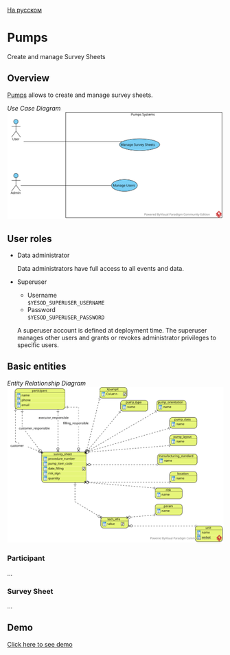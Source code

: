 
[На русском](https://github.com/ciukstar/pumps/blob/master/README.ru.md)

# Pumps

Create and manage Survey Sheets

## Overview

[Pumps](https://pumps-i4rimw5qwq-de.a.run.app) allows to create and manage survey sheets.


*Use Case Diagram*
![Use Case Diagram](static/img/Pumps_UCD.svg)

## User roles
  
* Data administrator  

  Data administrators have full access to all events and data.


* Superuser  

  * Username  
    ```$YESOD_SUPERUSER_USERNAME```
  * Password  
    ```$YESOD_SUPERUSER_PASSWORD```
  
  A superuser account is defined at deployment time. The superuser manages other users and grants or revokes administrator privileges to specific users.

## Basic entities

*Entity Relationship Diagram*
![Entity Relationship Diagram](static/img/Pumps_ERD.svg)

### Participant
...

### Survey Sheet
...

## Demo

[Click here to see demo](https://pumps-i4rimw5qwq-de.a.run.app)

